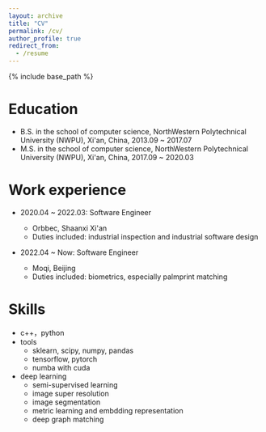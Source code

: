 ```yaml
---
layout: archive
title: "CV"
permalink: /cv/
author_profile: true
redirect_from:
  - /resume
---
```


{% include base_path %}

Education
======
* B.S. in the school of computer science, NorthWestern Polytechnical University (NWPU), Xi'an, China, 2013.09 ~ 2017.07
* M.S. in the school of computer science, NorthWestern Polytechnical University (NWPU), Xi'an, China, 2017.09 ~ 2020.03

Work experience
======
* 2020.04 ~ 2022.03: Software Engineer
  * Orbbec, Shaanxi Xi'an
  * Duties included: industrial inspection and industrial software design

* 2022.04 ~ Now: Software Engineer
  * Moqi, Beijing
  * Duties included: biometrics, especially palmprint matching

  
Skills
======
* c++，python
* tools
  * sklearn, scipy, numpy, pandas
  * tensorflow, pytorch
  * numba with cuda
* deep learning
  * semi-supervised learning
  * image super resolution
  * image segmentation
  * metric learning and embdding representation
  * deep graph matching

<!-- Publications
======
  <ul>{% for post in site.publications %}
    {% include archive-single-cv.html %}
  {% endfor %}</ul>
  
Talks
======
  <ul>{% for post in site.talks %}
    {% include archive-single-talk-cv.html %}
  {% endfor %}</ul>
  
Teaching
======
  <ul>{% for post in site.teaching %}
    {% include archive-single-cv.html %}
  {% endfor %}</ul>
   -->